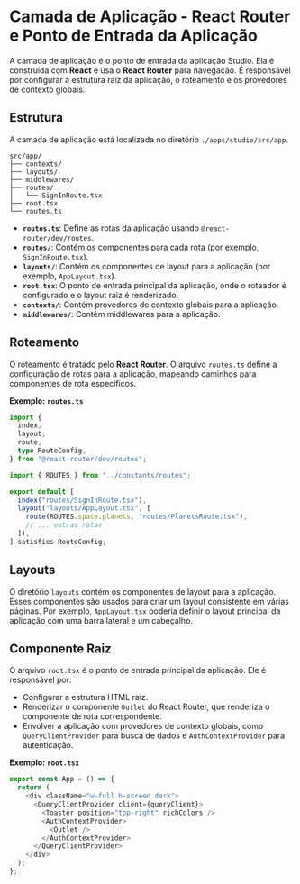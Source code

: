 # Camada de Aplicação - React Router e Ponto de Entrada da Aplicação

A camada de aplicação é o ponto de entrada da aplicação Studio. Ela é construída com
**React** e usa o **React Router** para navegação. É responsável por
configurar a estrutura raiz da aplicação, o roteamento e os provedores de contexto
globais.

## Estrutura

A camada de aplicação está localizada no diretório `./apps/studio/src/app`.

```
src/app/
├── contexts/
├── layouts/
├── middlewares/
├── routes/
│   └── SignInRoute.tsx
├── root.tsx
└── routes.ts
```

- **`routes.ts`**: Define as rotas da aplicação usando
  `@react-router/dev/routes`.
- **`routes/`**: Contém os componentes para cada rota (por exemplo,
  `SignInRoute.tsx`).
- **`layouts/`**: Contém os componentes de layout para a aplicação (por exemplo,
  `AppLayout.tsx`).
- **`root.tsx`**: O ponto de entrada principal da aplicação, onde o roteador é
  configurado e o layout raiz é renderizado.
- **`contexts/`**: Contém provedores de contexto globais para a aplicação.
- **`middlewares/`**: Contém middlewares para a aplicação.

## Roteamento

O roteamento é tratado pelo **React Router**. O arquivo `routes.ts` define a
configuração de rotas para a aplicação, mapeando caminhos para componentes de rota
específicos.

**Exemplo: `routes.ts`**

```typescript
import {
  index,
  layout,
  route,
  type RouteConfig,
} from "@react-router/dev/routes";

import { ROUTES } from "../constants/routes";

export default [
  index("routes/SignInRoute.tsx"),
  layout("layouts/AppLayout.tsx", [
    route(ROUTES.space.planets, "routes/PlanetsRoute.tsx"),
    // ... outras rotas
  ]),
] satisfies RouteConfig;
```

## Layouts

O diretório `layouts` contém os componentes de layout para a aplicação.
Esses componentes são usados para criar um layout consistente em várias páginas.
Por exemplo, `AppLayout.tsx` poderia definir o layout principal da aplicação com uma
barra lateral e um cabeçalho.

## Componente Raiz

O arquivo `root.tsx` é o ponto de entrada principal da aplicação. Ele é
responsável por:

- Configurar a estrutura HTML raiz.
- Renderizar o componente `Outlet` do React Router, que renderiza o componente
  de rota correspondente.
- Envolver a aplicação com provedores de contexto globais, como
  `QueryClientProvider` para busca de dados e `AuthContextProvider` para
  autenticação.

**Exemplo: `root.tsx`**

```typescript
export const App = () => {
  return (
    <div className="w-full h-screen dark">
      <QueryClientProvider client={queryClient}>
        <Toaster position="top-right" richColors />
        <AuthContextProvider>
          <Outlet />
        </AuthContextProvider>
      </QueryClientProvider>
    </div>
  );
};
```